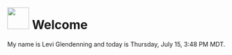 <h1><img src="https://www.planetware.com/wpimages/2020/02/colorado-denver-to-boulder-best-ways-to-get-there-by-car.jpg" width="50"/> Welcome</h1>
My name is Levi Glendenning  and today is Thursday, July 15, 3:48 PM MDT.
